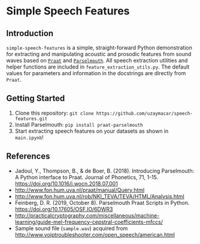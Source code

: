 # Simple Speech Features

## Introduction

`simple-speech-features` is a simple, straight-forward Python demonstration for extracting and manipulating 
acoustic and prosodic features from sound waves based on [`Praat`](http://www.fon.hum.uva.nl/praat/) 
and [`Parselmouth`](https://github.com/YannickJadoul/Parselmouth). All speech extraction utilities
and helper functions are included in `feature_extraction_utils.py`. The default values for parameters
and information in the docstrings are directly from `Praat`.

## Getting Started

1. Clone this repository: `git clone https://github.com/uzaymacar/speech-features.git`
2. Install Parselmouth: `pip install praat-parselmouth`
3. Start extracting speech features on your datasets as shown in `main.ipynb`!

## References
* Jadoul, Y., Thompson, B., & de Boer, B. (2018). Introducing Parselmouth: A Python interface to Praat. Journal of Phonetics, 71, 1-15. https://doi.org/10.1016/j.wocn.2018.07.001
* http://www.fon.hum.uva.nl/praat/manual/Query.html
* http://www.fon.hum.uva.nl/rob/NKI_TEVA/TEVA/HTML/Analysis.html
* Feinberg, D. R. (2019, October 8). Parselmouth Praat Scripts in Python. https://doi.org/10.17605/OSF.IO/6DWR3
* http://practicalcryptography.com/miscellaneous/machine-learning/guide-mel-frequency-cepstral-coefficients-mfccs/
* Sample sound file (`sample.wav`) acquired from http://www.voiptroubleshooter.com/open_speech/american.html

